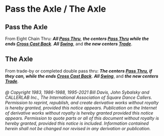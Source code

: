 
# Pass the Axle / The Axle

## Pass the Axle

From Eight Chain Thru:
***All [Pass Thru](../b1/pass_thru.md)***,
***the centers [Pass Thru](../b1/pass_thru.md) 
while the ends [Cross Cast Back](cast_back.md)***.
***All [Swing](../a2/swing.md)***,
and ***the new centers [Trade](../b2/trade.md)***.

## The Axle

From trade-by or completed double pass thru:
***The centers [Pass Thru](../b1/pass_thru.md), if they can,
while the ends [Cross Cast Back](cast_back.md)***.
***All [Swing](../a2/swing.md)***,
and ***the new centers [Trade](../b2/trade.md)***.

###### @ Copyright 1983, 1986-1988, 1995-2021 Bill Davis, John Sybalsky and CALLERLAB Inc., The International Association of Square Dance Callers. Permission to reprint, republish, and create derivative works without royalty is hereby granted, provided this notice appears. Publication on the Internet of derivative works without royalty is hereby granted provided this notice appears. Permission to quote parts or all of this document without royalty is hereby granted, provided this notice is included. Information contained herein shall not be changed nor revised in any derivation or publication.

<!-- Parts
PasstheAxle1
PasstheAxle2
PasstheAxle3
PasstheAxle4
TheAxle1
TheAxle2
TheAxle3
-->